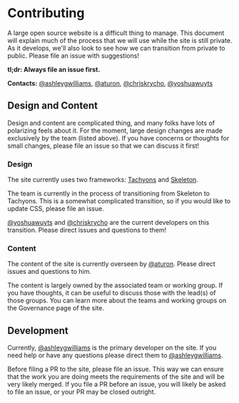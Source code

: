 # Contributing

A large open source website is a difficult thing to manage. This document will
explain much of the process that we will use while the site is still private.
As it develops, we'll also look to see how we can transition from private to
public. Please file an issue with suggestions!

**tl;dr: Always file an issue first.**

**Contacts:** [@ashleygwilliams], [@aturon], [@chriskrycho], [@yoshuawuyts]

[@ashleygwilliams]: https://github.com/ashleygwilliams
[@aturon]: https://github.com/aturon
[@chriskrycho]: https://github.com/chriskrycho
[@yoshuawuyts]: https://github.com/yoshuawuyts

## Design and Content

Design and content are complicated thing, and many folks have lots of polarizing
feels about it. For the moment, large design changes are made exclusively by the
team (listed above). If you have concerns or thoughts for small changes, please
file an issue so that we can discuss it first!

### Design

The site currently uses two frameworks: [Tachyons] and [Skeleton].

The team is currently in the process of transitioning from Skeleton to Tachyons.
This is a somewhat complicated transition, so if you would like to update CSS,
please file an issue.

[@yoshuawuyts] and [@chriskrycho] are the current developers on this transition. Please
direct issues and questions to them!

[Tachyons]: http://tachyons.io/
[Skeleton]: http://getskeleton.com/

### Content

The content of the site is currently overseen by [@aturon]. Please direct issues
and questions to him.

The content is largely owned by the associated team or working group. If you have
thoughts, it can be useful to discuss those with the lead(s) of those groups. You
can learn more about the teams and working groups on the Governance page of the
site.

## Development

Currently, [@ashleygwilliams] is the primary developer on the site. If
you need help or have any questions please direct them to [@ashleygwilliams].

Before filing a PR to the site, please file an issue. This way we can ensure that the
work you are doing meets the requirements of the site and will be very likely merged.
If you file a PR before an issue, you will likely be asked to file an issue, or your
PR may be closed outright.
